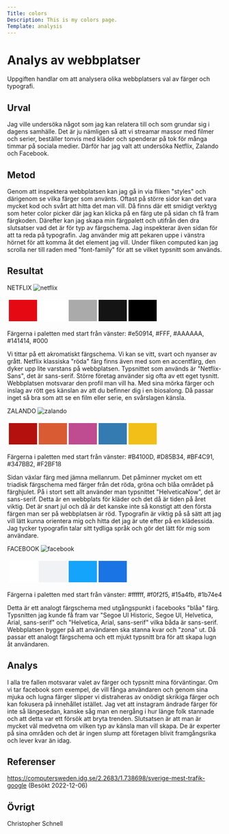 ```yaml
---
Title: colors
Description: This is my colors page.
Template: analysis
---
```


Analys av webbplatser
=======================

Uppgiften handlar om att analysera olika webbplatsers val av färger och typografi. 

Urval
-----------------------

Jag ville undersöka något som jag kan relatera till och som grundar sig i dagens samhälle. 
Det är ju nämligen så att vi streamar massor med filmer och serier, beställer tonvis med kläder och spenderar på tok för många timmar på sociala medier. Därför har jag valt att undersöka Netflix, Zalando och Facebook.

Metod
-----------------------

Genom att inspektera webbplatsen kan jag gå in via fliken "styles" och därigenom se vilka färger som använts. 
Oftast på större sidor kan det vara mycket kod och svårt att hitta det man vill. Då finns där ett smidigt verktyg som heter color picker där jag kan klicka på en färg ute på sidan ch få fram färgkoden. 
Därefter kan jag skapa min färgpalett och utifrån den dra slutsatser vad det är för typ av färgschema. 
Jag inspekterar även sidan för att ta reda på typografin. Jag använder mig att pekaren uppe i vänstra hörnet för att komma åt det element jag vill. Under fliken computed kan jag scrolla ner till raden med "font-family" för att se vilket typsnitt som används.

Resultat
-----------------------

NETFLIX
<img class="color-img" src="../assets/img/netflix.png" alt="netflix">

<table style="border-spacing: 4px; border-collapse: separate">
<tr>
<td style="height: 50px; width: 50px; background-color: #e50914">
<td style="height: 50px; width: 50px; background-color: #FFF">
<td style="height: 50px; width: 50px; background-color: #AAAAAA">
<td style="height: 50px; width: 50px; background-color: #141414">
<td style="height: 50px; width: 50px; background-color: #000">
</tr>
</table>

Färgerna i paletten med start från vänster: #e50914, #FFF, #AAAAAA, #141414, #000

Vi tittar på ett akromatiskt färgschema. Vi kan se vitt, svart och nyanser av grått. Netflix klassiska "röda" färg finns även med som en accentfärg, den dyker upp lite varstans på webbplatsen. Typsnittet som används är "Netflix-Sans", det är sans-serif. Större företag använder sig ofta av ett eget tysnitt. Webbplatsen motsvarar den profil man vill ha. Med sina mörka färger och inslag av rött ges känslan av att du befinner dig i en biosalong. Då passar inget så bra som att se en film eller serie, en svårslagen känsla.

ZALANDO
<img class="color-img" src="../assets/img/zalando.png" alt="zalando">

<table style="border-spacing: 4px; border-collapse: separate">
<tr>
<td style="height: 50px; width: 50px; background-color: #B4100D">
<td style="height: 50px; width: 50px; background-color: #D85B34">
<td style="height: 50px; width: 50px; background-color: #BF4C91">
<td style="height: 50px; width: 50px; background-color: #347BB2">
<td style="height: 50px; width: 50px; background-color: #F2BF18">
</tr>
</table>

Färgerna i paletten med start från vänster: #B4100D, #D85B34, #BF4C91, #347BB2, #F2BF18

Sidan växlar färg med jämna mellanrum. Det påminner mycket om ett triadisk färgschema med färger från det röda, gröna och blåa området på färghjulet. På i stort sett allt använder man typsnittet "HelveticaNow", det är sans-serif. Detta är en webbplats för kläder och det då är tiden på året viktig. Det är snart jul och då är det kanske inte så konstigt att den första färgen man ser på webbplatsen är röd. Typografin är viktig på så sätt att jag vill lätt kunna orientera mig och hitta det jag är ute efter på en klädessida. Jag tycker typografin talar sitt tydliga språk och gör det lätt för mig som användare. 


FACEBOOK
<img class="color-img" src="../assets/img/facebook.png" alt="facebook">

<table style="border-spacing: 4px; border-collapse: separate">
<tr>
<td style="height: 50px; width: 50px; background-color: #ffffff">
<td style="height: 50px; width: 50px; background-color: #f0f2f5">
<td style="height: 50px; width: 50px; background-color: #15a4fb">
<td style="height: 50px; width: 50px; background-color: #1b74e4">
</tr>
</table>

Färgerna i paletten med start från vänster: #ffffff, #f0f2f5, #15a4fb, #1b74e4

Detta är ett analogt färgschema med utgångspunkt i facebooks "blåa" färg. Typsnitten jag kunde få fram var "Segoe UI Historic, Segoe UI, Helvetica, Arial, sans-serif" och "Helvetica, Arial, sans-serif" vilka båda är sans-serif. Webbplatsen bygger på att användaren ska stanna kvar och "zona" ut. Då passar ett analogt färgschema och ett mjukt typsnitt bra för att skapa lugn åt användaren.

Analys
-----------------------

I alla tre fallen motsvarar valet av färger och typsnitt mina förväntingar. Om vi tar facebook som exempel, de vill fånga användaren och genom sina mjuka och lugna färger slipper vi distraheras av onödigt skrikiga färger och kan fokusera på innehållet istället. Jag vet att instagram ändrade färger för inte så längesedan, kanske såg man en nergång i hur länge folk stannade och att detta var ett försök att bryta trenden. 
Slutsatsen är att man är mycket väl medvetna om vilken typ av känsla man vill skapa. De är experter på sina områden och det är ingen slump att företagen blivit framgångsrika och lever kvar än idag.

Referenser
-----------------------

https://computersweden.idg.se/2.2683/1.738698/sverige-mest-trafik-google
(Besökt 2022-12-06)

Övrigt
-----------------------

Christopher Schnell